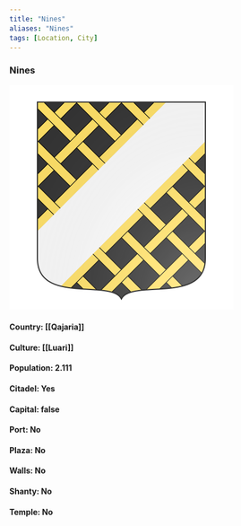 ```yaml
---
title: "Nines"
aliases: "Nines"
tags: [Location, City]
---
```

### Nines
![](attachment/eeaed9d313d2e0cf3f1db17c43249629.svg)

#### Country: [[Qajaria]]

#### Culture: [[Luari]]

#### Population: 2.111

#### Citadel: Yes

#### Capital: false

#### Port: No

#### Plaza: No

#### Walls: No

#### Shanty: No

#### Temple: No

